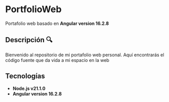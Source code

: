 # PortfolioWeb

Portafolio web basado en **Angular version 16.2.8**

## Descripción 🔍

Bienvenido al repositorio de mi portafolio web personal. Aquí encontrarás el código fuente que da vida a mi espacio en la web


## Tecnologías

- **Node.js v21.1.0**
- **Angular version 16.2.8**



